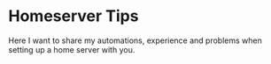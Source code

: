 # Homeserver Tips
Here I want to share my automations, experience and problems when setting up a home server with you.